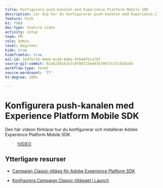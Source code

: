 ```yaml
---
title: Konfigurera push-kanalen med Experience Platform Mobile SDK
description: Lär dig hur du konfigurerar push-kanalen med Experience Cloud Mobile SDK.
feature: Push
kt: 7960
doc-type: feature video
activity: setup
team: PM
role: Admin
level: Beginner
hide: true
hidefromtoc: true
exl-id: 1bdfb72b-49e0-4cdd-848a-97648fb1a7bf
source-git-commit: 02a6238163a7c8f887236e03b78673c57c836a45
workflow-type: tm+mt
source-wordcount: '77'
ht-degree: 100%

---
```


# Konfigurera push-kanalen med Experience Platform Mobile SDK

Den här videon förklarar hur du konfigurerar och installerar Adobe Experience Platform Mobile SDK.

>[!VIDEO](https://video.tv.adobe.com/v/27699?quality=12)


## Ytterligare resurser

* [Campaign Classic-tillägg för Adobe Experience Platform SDK](https://helpx-internal.corp.adobe.com/content/help/sv/campaign/kb/acc-aep-extension.html)

* [Konfigurera Campaign Classic-tillägget i Launch](https://aep-sdks.gitbook.io/docs/using-mobile-extensions/adobe-campaignclassic)
